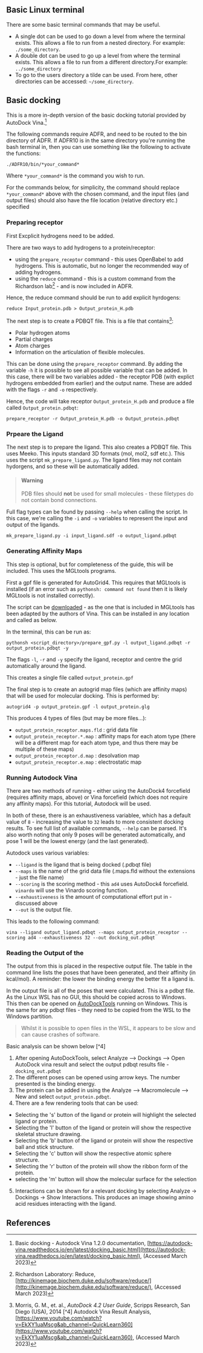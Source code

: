 ## Basic Linux terminal

There are some basic terminal commands that may be useful. 
* A single dot can be used to go down a level from where the terminal exists. This allows a file to run from a nested directory. For example: ```./some_directory```. 
* A double dot can be used to go up a level from where the terminal exists. This allows a file to run from a different directory.For example: ```../some_directory```
* To go to the users directory a tilde can be used. From here, other directories can be accessed: ```~/some_directory```.

## Basic docking

This is a more in-depth version of the basic docking tutorial provided by AutoDock Vina.[^1]

The following commands require ADFR, and need to be routed to the bin directory of ADFR. If ADFR10 is in the same directory you're running the bash terminal in, then you can use something like the following to activate the functions:
```
./ADFR10/bin/*your_command*
```
Where ```*your_command*``` is the command you wish to run. 

For the commands below, for simplicity, the command should replace ```*your_command*``` above with the chosen command, and the input files (and output files) should also have the file location (relative directory etc.) specified

### Preparing receptor

First Excplicit hydrogens need to be added.

There are two ways to add hydrogens to a protein/receptor:
* using the ```prepare_receptor``` command - this uses OpenBabel to add hydrogens. This is automatic, but no longer the recommended way of adding hydrogens. 
* using the ```reduce``` command - this is a custom command from the Richardson lab[^2] - and is now included in ADFR. 

Hence, the reduce command should be run to add explicit hyrdogens:

```
reduce Input_protein.pdb > Output_protein_H.pdb
```

The next step is to create a PDBQT file. This is a file that contains[^3]:
* Polar hydrogen atoms
* Partial charges
* Atom charges
* Information on the articulation of flexible molecules. 

This can be done using the `prepare_receptor` command. By adding the variable `-h` it is possible to see all possible variable that can be added. In this case, there will be two variables added - the receptor PDB (with explict hydrogens embedded from earlier) and the output name. These are added with the flags `-r` and `-o` respectively. 

Hence, the code will take receptor `Output_protein_H.pdb` and produce a file called `Output_protein.pdbqt`:

```
prepare_receptor -r Output_protein_H.pdb -o Output_protein.pdbqt
```

### Prpeare the Ligand

The next step is to prepare the ligand. This also creates a PDBQT file. This uses Meeko. This inputs standard 3D formats (mol, mol2, sdf etc.). This uses the script `mk_prepare_ligand.py`. The ligand files may not contain hydorgens, and so these will be automatically added. 

> #### Warning
> 
>PDB files should __not__ be used for small molecules - these filetypes do not contain bond connections. 

Full flag types can be found by passing `--help` when calling the script. In this case, we're calling the `-i` and `-o` variables to represent the input and output of the ligands. 

```
mk_prepare_ligand.py -i input_ligand.sdf -o output_ligand.pdbqt
```

### Generating Affinity Maps

This step is optional, but for completeness of the guide, this will be included. This uses the MGLtools programs. 

First a gpf file is generated for AutoGrid4. This requires that MGLtools is installed (if an error such as `pythonsh: command not found` then it is likely MGLtools is not installed correctly). 

The script can be [downloaded](https://github.com/ccsb-scripps/AutoDock-Vina/tree/develop/example/autodock_scripts) - as the one that is included in MGLtools has been adapted by the authors of Vina. This can be installed in any location and called as below. 

In the terminal, this can be run as:

```
pythonsh <script_directory>/prepare_gpf.py -l output_ligand.pdbqt -r output_protein.pdbqt -y
```

The flags `-l`, `-r` and `-y` specify the ligand, receptor and centre the grid automatically around the ligand. 

This creates a single file called `output_protein.gpf`

The final step is to create an autogrid map files (which are affinity maps) that will be used for molecular docking. This is performed by:

```
autogrid4 -p output_protein.gpf -l output_protein.glg 
```
This produces 4 types of files (but may be more files...):
* `output_protein_receptor.maps.fld` : grid data file
* `output_protein_receptor.*.map` : affinity maps for each atom type (there will be a different map for each atom type, and thus there may be multiple of these maps)
* `output_protein_receptor.d.map` : desolvation map
* `output_protein_receptor.e.map` : electrostatic map

### Running Autodock Vina

There are two methods of running - either using the AutoDock4 forcefield (requires affinity maps, above) or Vina forcefield (which does not require any affinity maps). For this tutorial, Autodock will be used.

In both of these, there is an exhaustiveness variablee, which has a default value of `8` - increasing the value to `32` leads to more consistent docking results. To see full list of available commands, `--help` can be parsed. It's also worth noting that only 9 poses will be generated automatically, and pose 1 will be the lowest energy (and the last generated).

Autodock uses various variables:
* `--ligand` is the ligand that is being docked (.pdbqt file)
* `--maps` is the name of the grid data file (.maps.fld without the extensions - just the file name)
* `--scoring` is the scoring method - this `ad4` uses AutoDock4 forcefield. `vinardo` will use the Vinardo scoring function. 
* `--exhaustiveness` is the amount of computational effort put in - discussed above
* `--out` is the output file. 

This leads to the following command:
```
vina --ligand output_ligand.pdbqt --maps output_protein_receptor --scoring ad4 --exhaustiveness 32 --out docking_out.pdbqt
```

### Reading the Output of the 

The output from this is placed in the respective output file. The table in the command line lists the poses that have been generated, and their affinity (in kcal/mol). A reminder: the lower the binding energy the better fit a ligand is. 

In the output file is all of the poses that were calculated. This is a pdbqt file. As the Linux WSL has no GUI, this should be copied across to Windows. This then can be opened on [AutoDockTools](https://ccsb.scripps.edu/mgltools/downloads/) running on Windows. This is the same for any pdbqt files - they need to be copied from the WSL to the Windows partition. 

> Whilst it is possible to open files in the WSL, it appears to be slow and can cause crashes of software.

Basic analysis can be shown below [^4]

1. After opening AutoDockTools, select Analyze --> Dockings --> Open AutoDock vina result and select the output pdbqt results file - `docking_out.pdbqt`
2. The different poses can be opened using arrow keys. The number presented is the binding energy. 
3. The protein can be added in using the Analyze --> Macromolecule --> New and select `output_protein.pdbqt`.
4. There are a few rendering tools that can be used:
* Selecting the 's' button of the ligand or protein will highlight the selected ligand or protein.
* Selecting the 'l' button of the ligand or protein will show the respective skeletal structure drawing.
* Selecting the 'b' button of the ligand or protein will show the respective ball and stick structure.
* Selecting the 'c' button will show the respective atomic sphere structure. 
* Selecting the 'r' button of the protein will show the ribbon form of the protein. 
* selecting the  'm' button will show the molecular surface for the selection
5. Interactions can be shown for a relevant docking by selecting Analyze -> Dockings -> Show Interactions. This produces an image showing amino acid residues interacting with the ligand. 

## References
[^1]: Basic docking - Autodock Vina 1.2.0 documentation, [https://autodock-vina.readthedocs.io/en/latest/docking_basic.html](https://autodock-vina.readthedocs.io/en/latest/docking_basic.html), (Accessed March 2023)
[^2]: Richardson Laboratory: Reduce, [http://kinemage.biochem.duke.edu/software/reduce/](http://kinemage.biochem.duke.edu/software/reduce/), (Accessed March 2023)
[^3]: Morris, G. M., et. al., _AutoDock 4.2 User Guide_, Scripps Research, San Diego (USA), 2014 
[^4] Autodock Vina Result Analysis, [https://www.youtube.com/watch?v=EkXY1uaMscg&ab_channel=QuickLearn360](https://www.youtube.com/watch?v=EkXY1uaMscg&ab_channel=QuickLearn360), (Accessed March 2023)